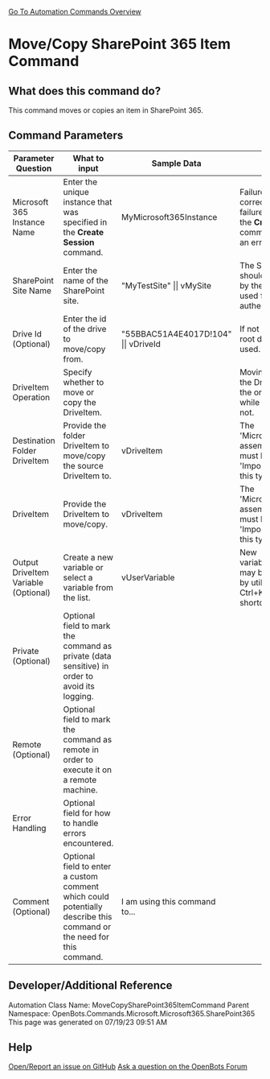<!--TITLE: Move/Copy SharePoint 365 Item Command -->
<!-- SUBTITLE: a command in the Microsoft Commands\Microsoft 365\SharePoint 365 group. -->
[Go To Automation Commands Overview](/automation-commands)


# Move/Copy SharePoint 365 Item Command


## What does this command do?
This command moves or copies an item in SharePoint 365.


## Command Parameters
| Parameter Question   	| What to input  	|  Sample Data 	| Remarks  	|
| ---                    | ---               | ---           | ---       |
|Microsoft 365 Instance Name|Enter the unique instance that was specified in the **Create Session** command.|MyMicrosoft365Instance|Failure to enter the correct instance or failure to first call the **Create Session** command will cause an error.|
|SharePoint Site Name|Enter the name of the SharePoint site.|"MyTestSite" \|\| vMySite|The SharePoint site should be followed by the user account used for authentication.|
|Drive Id (Optional)|Enter the id of the drive to move/copy from.|"55BBAC51A4E4017D!104" \|\| vDriveId|If not provided, the root drive will be used.|
|DriveItem Operation|Specify whether to move or copy the DriveItem.||Moving will remove the DriveItem from the original folder while copying will not.|
|Destination Folder DriveItem|Provide the folder DriveItem to move/copy the source DriveItem to.|vDriveItem|The 'Microsoft.Graph' assembly reference must be added to 'Imports' to access this type.|
|DriveItem|Provide the DriveItem to move/copy.|vDriveItem|The 'Microsoft.Graph' assembly reference must be added to 'Imports' to access this type.|
|Output DriveItem Variable (Optional)|Create a new variable or select a variable from the list.|vUserVariable|New variables/arguments may be instantiated by utilizing the Ctrl+K/Ctrl+J shortcuts.|
|Private (Optional)|Optional field to mark the command as private (data sensitive) in order to avoid its logging.|||
|Remote (Optional)|Optional field to mark the command as remote in order to execute it on a remote machine.|||
|Error Handling|Optional field for how to handle errors encountered.|||
|Comment (Optional)|Optional field to enter a custom comment which could potentially describe this command or the need for this command.|I am using this command to...||


## Developer/Additional Reference
Automation Class Name: MoveCopySharePoint365ItemCommand
Parent Namespace: OpenBots.Commands.Microsoft.Microsoft365.SharePoint365
This page was generated on 07/19/23 09:51 AM


## Help
[Open/Report an issue on GitHub](https://github.com/OpenBotsAI/OpenBots.Studio/issues/new)
[Ask a question on the OpenBots Forum](https://openbots.ai/forums/)
